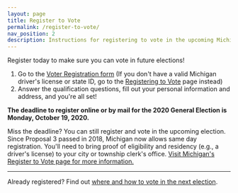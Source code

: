 ```yaml
---
layout: page
title: Register to Vote
permalink: /register-to-vote/
nav_position: 2
description: Instructions for registering to vote in the upcoming Michigan election.
---
```


Register today to make sure you can vote in future elections!

1. Go to the [Voter Registration form](https://mvic.sos.state.mi.us/RegisterVoter) (If you don't have a valid Michigan driver's license or state ID, go to the [Registering to Vote](http://www.michigan.gov/sos/0,1607,7-127-1633_8716_8726_47669-175878--,00.html) page instead)
2. Answer the qualification questions, fill out your personal information and address, and you're all set!

**The deadline to register online or by mail for the 2020 General Election is Monday, October 19, 2020.**

Miss the deadline? You can still register and vote in the upcoming election. Since Proposal 3 passed in 2018, Michigan now allows same day registration. You'll need to bring proof of eligibility and residency (e.g., a driver's license) to your city or township clerk's office. [Visit Michigan's Register to Vote page for more information.](https://mvic.sos.state.mi.us/Home/RegisterToVote/#how)

---

Already registered? Find out [where and how to vote in the next election](/how-to-vote/).
